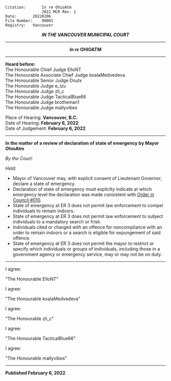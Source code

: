 	Citation:       In re OhioAtm
                	2022 MCR Rev. 1
	Date:		20220206
	File Number:	90001
	Registry:	Vancouver

<p align="center"><b><i>
				IN THE VANCOUVER MUNICIPAL COURT
</b></i>

---

<p align="center">  <i>   <b>  In re </i>OHIOATM	  </b>

---
	
**Heard before:**
<br> The Honourable Chief Judge ElloNT
<br> The Honourable Associate Chief Judge koalaMedvedeva
<br> The Honourable Senior Judge Doulx
<br> The Honourable Judge e_lzu
<br> The Honourable Judge zli_c
<br> The Honourable Judge TacticalBlue66
<br> The Honourable Judge brotheman1
<br> The Honourable Judge mallyvibes

Place of Hearing: **Vancouver, B.C.**
<br>				Date of Hearing: **February 6, 2022**
<br>				Date of Judgement: **February 6, 2022**

---

  **In the matter of a review of declaration of state of emergency by Mayor OhioAtm**
  
*By the Court:*
  
*Held:*
  
- Mayor of Vancouver may, with explicit consent of Lieutenant Governor, declare a state of emergency.
- Declaration of state of emergency must expliclty indicate at which emergency level the declaration was made consistent with [Order in Council #010](https://drive.google.com/file/d/1RaIzoXCNFadoKog0hVfy2EULdqKVyyPB/view).
- State of emergency at ER 3 does not permit law enforcement to compel individuals to remain indoors.
- State of emergency at ER 3 does not permit law enforcement to subject individuals to a mandatory search or frisk.
- Individuals cited or charged with an offence for noncompliance with an order to remain indoors or a search is eligible for expungement of said offence.
- State of emergency at ER 3 does not permit the mayor to restrict or specify which individuals or groups of individuals, including those in a government agency or emergency service, may or may not be on duty.
  
---

  I agree:

  "The Honourable ElloNT"
  
  I agree:

  "The Honourable koalaMedvedeva"
  
  I agree:

  "The Honourable zli_c"
  
  I agree:

  "The Honourable TacticalBlue66"
  
  I agree:

  "The Honourable mallyvibes"
  
---
  
  **Published February 6, 2022**
